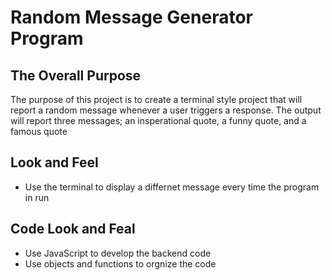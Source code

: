 # Random Message Generator Program

## The Overall Purpose

The purpose of this project is to create a terminal style project that will
report a random message whenever a user triggers a response.  The output will
report three messages; an insperational quote, a funny quote, and a famous quote

## Look and Feel

* Use the terminal to display a differnet message every time the program in run


## Code Look and Feal

* Use JavaScript to develop the backend code
* Use objects and functions to orgnize the code

